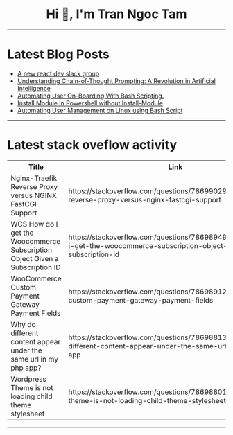 <h1 align="center">Hi 👋, I'm Tran Ngoc Tam</h1>

---

# Latest Blog Posts 
<!-- BLOG-POST-LIST:START -->
- [A new react dev slack group](https://dev.to/jhobbie_board_3a35020a47f/a-new-react-dev-slack-group-44e6)
- [Understanding Chain-of-Thought Prompting: A Revolution in Artificial Intelligence](https://dev.to/sgaglione/understanding-chain-of-thought-prompting-a-revolution-in-artificial-intelligence-36i1)
- [Automating User On-Boarding With Bash Scripting.](https://dev.to/eben/automating-user-on-boarding-with-bash-scripting-3p00)
- [Install Module in Powershell without Install-Module](https://dev.to/kinneko-de/install-module-in-powershell-without-install-module-5ae7)
- [Automating User Management on Linux using Bash Script](https://dev.to/danielfavour/automating-user-management-on-linux-using-bash-script-3o9l)
<!-- BLOG-POST-LIST:END -->

---

# Latest stack oveflow activity
<table>
  <tr><th>Title</th><th>Link</th></tr>
  <!-- STACKOVERFLOW:START --><tr><td>Nginx-Traefik Reverse Proxy versus NGINX FastCGI Support</td><td>https://stackoverflow.com/questions/78699029/nginx-traefik-reverse-proxy-versus-nginx-fastcgi-support</td></tr><tr><td>WCS How do I get the Woocommerce Subscription Object Given a Subscription ID</td><td>https://stackoverflow.com/questions/78698949/wcs-how-do-i-get-the-woocommerce-subscription-object-given-a-subscription-id</td></tr><tr><td>WooCommerce Custom Payment Gateway Payment Fields</td><td>https://stackoverflow.com/questions/78698912/woocommerce-custom-payment-gateway-payment-fields</td></tr><tr><td>Why do different content appear under the same url in my php app?</td><td>https://stackoverflow.com/questions/78698813/why-do-different-content-appear-under-the-same-url-in-my-php-app</td></tr><tr><td>Wordpress Theme is not loading child theme stylesheet</td><td>https://stackoverflow.com/questions/78698801/wordpress-theme-is-not-loading-child-theme-stylesheet</td></tr><!-- STACKOVERFLOW:END -->
</table>

---


